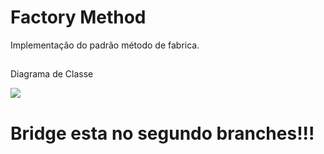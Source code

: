 # Factory Method
Implementação do padrão método de fabrica.

##

Diagrama de Classe 

<img src="https://github.com/JoaoKSS/Poo_FactoryMethod/assets/127751729/b4d76baf-efa0-4d4b-b9fe-65d932b81334.png">

# Bridge esta no segundo branches!!!
